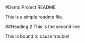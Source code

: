 #Demo Project README

This is a simple readme file.

##Heading 2
This is the second line

This is bound to cause trouble!

